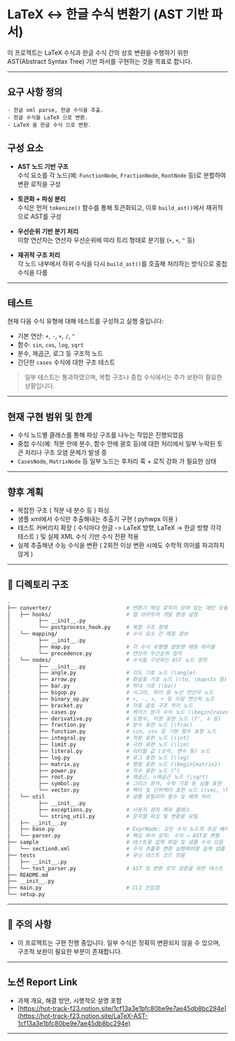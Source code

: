 # LaTeX ↔ 한글 수식 변환기 (AST 기반 파서)

이 프로젝트는 LaTeX 수식과 한글 수식 간의 상호 변환을 수행하기 위한 AST(Abstract Syntax Tree) 기반 파서를 구현하는 것을 목표로 합니다.

---

## 요구 사항 정의
    - 한글 xml parse, 한글 수식을 추출.
    - 한글 수식을 LaTeX 으로 변환.
    - LaTeX 을 한글 수식 으로 변환.


## 구성 요소

- **AST 노드 기반 구조**  
  수식 요소를 각 노드(예: `FunctionNode`, `FractionNode`, `RootNode` 등)로 분할하여 변환 로직을 구성

- **토큰화 + 파싱 분리**  
  수식은 먼저 `tokenize()` 함수를 통해 토큰화되고, 이후 `build_ast()`에서 재귀적으로 AST를 구성

- **우선순위 기반 분기 처리**  
  이항 연산자는 연산자 우선순위에 따라 트리 형태로 분기됨 (`+`, `×`, `^` 등)

- **재귀적 구조 처리**  
  각 노드 내부에서 하위 수식을 다시 `build_ast()`를 호출해 처리하는 방식으로 중첩 수식을 다룸

---

## 테스트

현재 다음 수식 유형에 대해 테스트를 구성하고 실행 중입니다:

- 기본 연산: `+`, `-`, `×`, `/`, `^`
- 함수: `sin`, `cos`, `log`, `sqrt`
- 분수, 제곱근, 로그 등 구조적 노드
- 간단한 `cases` 수식에 대한 구조 테스트

> 일부 테스트는 통과하였으며, 복합 구조나 중첩 수식에서는 추가 보완이 필요한 상황입니다.

---
## 현재 구현 범위 및 한계

- 수식 노드별 클래스를 통해 파싱 구조를 나누는 작업은 진행되었음
- 중첩 수식(예: 적분 안에 분수, 함수 안에 괄호 등)에 대한 처리에서 일부 누락된 토큰 처리나 구조 오염 문제가 발생 중
- `CasesNode`, `MatrixNode` 등 일부 노드는 후처리 훅 + 로직 강화 가 필요한 상태

---

## 향후 계획

- 복잡한 구조 ( 적분 내 분수 등 ) 파싱
- 샘플 xml에서 수식만 추출해내는 추출기 구현 ( pyhwpx 이용 )
- 테스트 커버리지 확장 ( 수식마다 한글 -> LaTeX 방향, LaTeX -> 한글 방향 각각 테스트 ) 및 실제 XML 수식 기반 수식 전환 적용
- 실제 추출해낸 수능 수식을 변환 ( 2회전 이상 변환 시에도 수학적 의미를 파괴하지 않게 )

---

## 📁 디렉토리 구조

```bash
.
├── converter/                        # 변환기 핵심 로직이 모여 있는 메인 모듈
│   ├── hooks/                        # 웹 브라우저 개발 환경 설정
│         ├── __init__.py             
│         └── postprocess_hook.py     # 복합 구조 정제
│   └── mapping/                      # 수식 요소 간 매핑 정보
│         ├── __init__.py
│         ├── map.py                  # 각 수식 유형별 쌍방향 매핑 테이블
│         └── precedence.py           # 연산자 우선순위 정의
│   └── nodes/                        # 수식을 구성하는 AST 노드 정의
│         ├── __init__.py
│         ├── angle.py                # 각도 기호 노드 (\angle)
│         ├── arrow.py                # 화살표 기호 노드 (\to, \mapsto 등)
│         ├── bar.py                  # 막대 기호 (\bar)
│         ├── bigop.py                # 시그마, 파이 등 누산 연산자 노드
│         ├── binary_op.py            # +, -, ×, ÷ 등 이항 연산자 노드
│         ├── bracket.py              # 자동 괄호 구조 처리 노드
│         ├── cases.py                # 케이스 분기 수식 노드 (\begin{cases} ...)
│         ├── derivative.py           # 도함수, 미분 표현 노드 (f', ∂ 등)
│         ├── fraction.py             # 분수 표현 노드 (\frac)
│         ├── function.py             # sin, cos 등 기본 함수 표현 노드
│         ├── integral.py             # 적분 표현 노드 (\int)
│         ├── limit.py                # 극한 표현 노드 (\lim)
│         ├── literal.py              # 리터럴 값 (숫자, 변수 등) 노드
│         ├── log.py                  # 로그 표현 노드 (\log)
│         ├── matrix.py               # 행렬 표현 노드 (\begin{matrix})
│         ├── power.py                # 지수 표현 노드 (^)
│         ├── root.py                 # 제곱근, n제곱근 노드 (\sqrt)
│         ├── symbol.py               # 그리스 문자, 수학 기호 등 심볼 표현
│         └── vector.py               # 벡터 및 단위벡터 표현 노드 (\vec, \hat)
│   └── util                          # 공통 유틸리티 함수 및 예외 처리
│         ├── __init__.py
│         ├── exceptions.py           # 사용자 정의 예외 클래스
│         └── string_util.py          # 문자열 파싱 및 변환용 유틸
│   ├── __init__.py
│   ├── base.py                       # ExprNode: 모든 수식 노드의 추상 베이스 클래스
│   └── parser.py                     # 핵심 파서 로직: 수식 → AST로 변환
├── sample                            # 테스트용 입력 파일 및 샘플 수식 모음
│   └── section0.xml                  # 수식 추출후 변환 실행해햐할 실제 샘플
├── tests                             # 유닛 테스트 코드 모음
│   ├── __init__.py                   
│   └── test_parser.py                # AST 및 변환 로직 검증을 위한 테스트
├── README.md
├── __init__.py
├── main.py                           # CLI 진입점
└── setup.py   
```    
---


## 📌 주의 사항

- 이 프로젝트는 구현 진행 중입니다. 일부 수식은 정확히 변환되지 않을 수 있으며, 구조적 보완이 필요한 부분이 존재합니다.
---

## 노션 Report Link
- 과제 개요, 해결 방안, 시행착오 설명 포함
- [https://hot-track-f23.notion.site/1cf13a3e1bfc80be9e7ae45db8bc294e](https://hot-track-f23.notion.site/LaTeX-AST-1cf13a3e1bfc80be9e7ae45db8bc294e)
---
